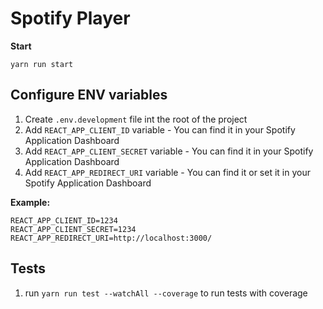 # Spotify Player

**Start**

`yarn run start`

## Configure ENV variables

1. Create `.env.development` file int the root of the project
2. Add `REACT_APP_CLIENT_ID` variable - You can find it in your Spotify Application Dashboard
3. Add `REACT_APP_CLIENT_SECRET` variable - You can find it in your Spotify Application Dashboard
4. Add `REACT_APP_REDIRECT_URI` variable - You can find it or set it in your Spotify Application Dashboard

**Example:**

`REACT_APP_CLIENT_ID=1234`\
`REACT_APP_CLIENT_SECRET=1234`\
`REACT_APP_REDIRECT_URI=http://localhost:3000/`

## Tests

1. run `yarn run test --watchAll --coverage` to run tests with coverage
